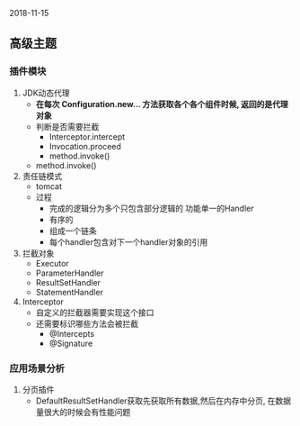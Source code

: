2018-11-15

## 高级主题

### 插件模块
1. JDK动态代理
    - **在每次 Configuration.new... 方法获取各个各个组件时候, 返回的是代理对象**
    - 判断是否需要拦截
        - Interceptor.intercept
        - Invocation.proceed
        - method.invoke()
    - method.invoke()
1. 责任链模式
    - tomcat
    - 过程
        - 完成的逻辑分为多个只包含部分逻辑的 功能单一的Handler
        - 有序的
        - 组成一个链条
        - 每个handler包含对下一个handler对象的引用
1. 拦截对象
    - Executor
    - ParameterHandler
    - ResultSetHandler
    - StatementHandler
2. Interceptor
    - 自定义的拦截器需要实现这个接口
    - 还需要标识哪些方法会被拦截
        - @Intercepts
        - @Signature
        
### 应用场景分析
1. 分页插件
    - DefaultResultSetHandler获取先获取所有数据,然后在内存中分页, 在数据量很大的时候会有性能问题

